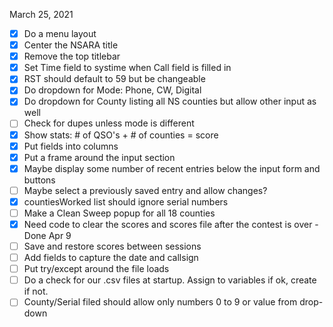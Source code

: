 March 25, 2021
* [x] Do a menu layout
* [x] Center the NSARA title
* [x] Remove the top titlebar
* [x] Set Time field to systime when Call field is filled in
* [x] RST should default to 59 but be changeable
* [x] Do dropdown for Mode: Phone, CW, Digital
* [x] Do dropdown for County listing all NS counties but allow other input as well
* [ ] Check for dupes unless mode is different
* [x] Show stats: # of QSO's + # of counties = score
* [x] Put fields into columns
* [x] Put a frame around the input section
* [x] Maybe display some number of recent entries below the input form and buttons
* [ ] Maybe select a previously saved entry and allow changes?
* [x] countiesWorked list should ignore serial numbers
* [ ] Make a Clean Sweep popup for all 18 counties
* [x] Need code to clear the scores and scores file after the contest is over - Done Apr 9
* [ ] Save and restore scores between sessions
* [ ] Add fields to capture the date and callsign
* [ ] Put try/except around the file loads
* [ ] Do a check for our .csv files at startup. Assign to variables if ok, create if not.
* [ ] County/Serial filed should allow only numbers 0 to 9 or value from drop-down
